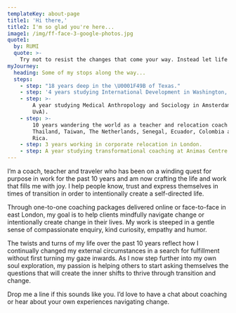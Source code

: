 ```yaml
---
templateKey: about-page
title1: 'Hi there,'
title2: I'm so glad you're here...
image1: /img/ff-face-3-google-photos.jpg
quote1:
  by: RUMI
  quote: >-
    Try not to resist the changes that come your way. Instead let life live through you. And do not worry that your life is turning upside down. how do you know that the side you are used to is better than the one to come?
myJourney:
  heading: Some of my stops along the way...
  steps:
    - step: "18 years deep in the \U0001F49B of Texas."
    - step: '4 years studying International Development in Washington, DC (BA, GWU).'
    - step: >-
        A year studying Medical Anthropology and Sociology in Amsterdam (MSc,
        UvA).
    - step: >-
        10 years wandering the world as a teacher and relocation coach in
        Thailand, Taiwan, The Netherlands, Senegal, Ecuador, Colombia and Costa
        Rica.
    - step: 3 years working in corporate relocation in London.
    - step: A year studying transformational coaching at Animas Centre in London.
---
```

I’m a coach, teacher and traveler who has been on a winding quest for purpose in work for the past 10 years and am now crafting the life and work that fills me with joy. I help people know, trust and express themselves in times of transition in order to intentionally create a self-directed life. 

Through one-to-one coaching packages delivered online or face-to-face in east London, my goal is to help clients mindfully navigate change or intentionally create change in their lives. My work is steeped in a gentle sense of compassionate enquiry, kind curiosity, empathy and humor. 

The twists and turns of my life over the past 10 years reflect how I continually changed my external circumstances in a search for fulfillment without first turning my gaze inwards. As I now step further into my own soul exploration, my passion is helping others to start asking themselves the questions that will create the inner shifts to thrive through transition and change.

Drop me a line if this sounds like you. I’d love to have a chat about coaching or hear about your own experiences navigating change.
